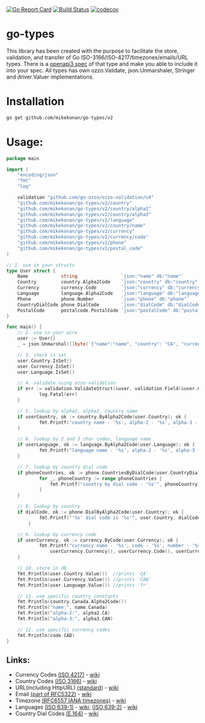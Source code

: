 [![Go Report Card](https://goreportcard.com/badge/github.com/mikekonan/go-types)](https://goreportcard.com/report/github.com/mikekonan/go-types) [![Build Status](https://travis-ci.com/mikekonan/go-types.svg?branch=main)](https://travis-ci.com/mikekonan/go-types) [![codecov](https://codecov.io/gh/mikekonan/go-types/branch/main/graph/badge.svg?token=83Q04OW4I1)](https://codecov.io/gh/mikekonan/go-types)
# go-types
This library has been created with the purpose to facilitate the store, validation, and transfer of Go ISO-3166/ISO-4217/timezones/emails/URL types. There is a [openapi3 spec](https://github.com/mikekonan/go-types/blob/main/swagger.yaml) of that type and make you able to include it into your spec. All types has own ozzo.Validate, json.Unmarshaler, Stringer and driver.Valuer implementations.

# Installation
```bash
go get github.com/mikekonan/go-types/v2
```
# Usage:

```go
package main

import (
	"encoding/json"
	"fmt"
	"log"

	validation "github.com/go-ozzo/ozzo-validation/v4"
	"github.com/mikekonan/go-types/v2/country"
	"github.com/mikekonan/go-types/v2/country/alpha2"
	"github.com/mikekonan/go-types/v2/country/alpha3"
	"github.com/mikekonan/go-types/v2/language"
	"github.com/mikekonan/go-types/v2/country/name"
	"github.com/mikekonan/go-types/v2/currency"
	"github.com/mikekonan/go-types/v2/currency/code"
	"github.com/mikekonan/go-types/v2/phone"
	"github.com/mikekonan/go-types/v2/postal_code"
)

// 1. use in your structs
type User struct {
	Name            string                `json:"name" db:"name"`
	Country         country.Alpha2Code    `json:"country" db:"country"`
	Currency        currency.Code         `json:"currency" db:"currency"`
	Language        language.Alpha2Code   `json:"language" db:"language"`
	Phone           phone.Number          `json:"phone" db:"phone"`
	CountryDialCode phone.DialCode        `json:"dialCode" db:"dialCode"`
	PostalCode      postalcode.PostalCode `json:"postalCode" db:"postalCode"`
}

func main() {
	// 2. use in your wire
	user := User{}
	_ = json.Unmarshal([]byte(`{"name":"name", "country": "CA", "currency": "CAD", "language": "fr", "phone": "123456789", "dialCode": "1"}`), &user)

	// 3. check is set
	user.Country.IsSet()
	user.Currency.IsSet()
	user.Language.IsSet()

	// 4. validate using ozzo-validation
	if err := validation.ValidateStruct(&user, validation.Field(&user.Country), validation.Field(&user.Currency)); err != nil {
            log.Fatal(err)
	}

	// 5. lookup by alpha2, alpha3, country name
	if userCountry, ok := country.ByAlpha2Code(user.Country); ok {
            fmt.Printf("country name - '%s', alpha-2 - '%s', alpha-3 - '%s'", userCountry.Name(), userCountry.Alpha2Code(), userCountry.Alpha3Code())
	}

	// 6. lookup by 2 and 3 char codes, language name
	if userLanguage, ok := language.ByAlpha2Code(user.Language); ok {
            fmt.Printf("language name - '%s', alpha-2 - '%s', alpha-3 - '%s'", userLanguage.Name(), userLanguage.Alpha2Code(), userLanguage.Alpha3Code())
	}

	// 7. lookup by country dial code
	if phoneCountries, ok := phone.CountriesByDialCode(user.CountryDialCode); ok {
            for _, phoneCountry := range phoneCountries {
                fmt.Printf("country by dial code - '%s'", phoneCountry)
            }
	}

	// 8. lookup by country
	if dialCode, ok := phone.DialByAlpha2Code(user.Country); ok {
            fmt.Printf("'%s' dial code is '%s'", user.Country, dialCode)
        }

	// 9. lookup by currency code
	if userCurrency, ok := currency.ByCode(user.Currency); ok {
            fmt.Printf("currency name - '%s', code - '%s', number - '%s', countries - '%s', decimal places - '%d'",
                userCurrency.Currency(), userCurrency.Code(), userCurrency.Number(), userCurrency.Countries(), userCurrency.DecimalPlaces())
	}

	// 10. store in db
	fmt.Println(user.Country.Value())  //prints 'CA'
	fmt.Println(user.Currency.Value()) //prints 'CAN'
	fmt.Println(user.Language.Value()) //prints 'fr'

	// 11. use specific country constants
	fmt.Println(country.Canada.Alpha2Code())
	fmt.Println("name:", name.Canada)
	fmt.Println("alpha-2:", alpha2.CA)
	fmt.Println("alpha-3:", alpha3.CAN)

	// 12. use specific currency codes
	fmt.Println(code.CAD)
}
```

## Links:
- Currency Codes [(ISO 4217)](https://www.currency-iso.org/en/home/tables/table-a1.html) - [wiki](https://en.wikipedia.org/wiki/ISO_4217)
- Country Codes [(ISO 3166)](https://www.iso.org/iso-3166-country-codes.html) - [wiki](https://en.wikipedia.org/wiki/ISO_3166-2)
- URL(including HttpURL) [(standard)](https://url.spec.whatwg.org/) - [wiki](https://en.wikipedia.org/wiki/URL)
- Email [(part of RFC5322)](https://tools.ietf.org/html/rfc5322) - [wiki](https://en.wikipedia.org/wiki/Email_address)
- Timezone [(RFC6557 IANA timezones)](https://www.iana.org/time-zones) - [wiki](https://en.wikipedia.org/wiki/Time_zone)
- Languages [(ISO 639-1)](https://www.iso.org/standard/22109.html) - [wiki](https://en.wikipedia.org/wiki/List_of_ISO_639-1_codes); [(ISO 639-2)](https://www.iso.org/standard/4767.html) - [wiki](https://en.wikipedia.org/wiki/List_of_ISO_639-2_codes)
- Country Dial Codes [(E.164)](https://www.itu.int/rec/T-REC-E.164-201203-I!Sup6/en) - [wiki](https://en.wikipedia.org/wiki/E.164)